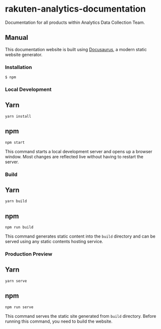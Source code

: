 # rakuten-analytics-documentation
Documentation for all products within Analytics Data Collection Team.

## Manual

This documentation website is built using [Docusaurus](https://docusaurus.io/), a modern static website generator.

### Installation

```
$ npm
```

### Local Development

## Yarn
```
yarn install
```
## npm
```
npm start
```

This command starts a local development server and opens up a browser window. Most changes are reflected live without having to restart the server.

### Build

## Yarn
```
yarn build
```
## npm
```
npm run build
```

This command generates static content into the `build` directory and can be served using any static contents hosting service.

### Production Preview

## Yarn 
```
yarn serve
```
## npm
```
npm run serve
```

This command serves the static site generated from `build` directory. Before running this command, you need to build the website.
